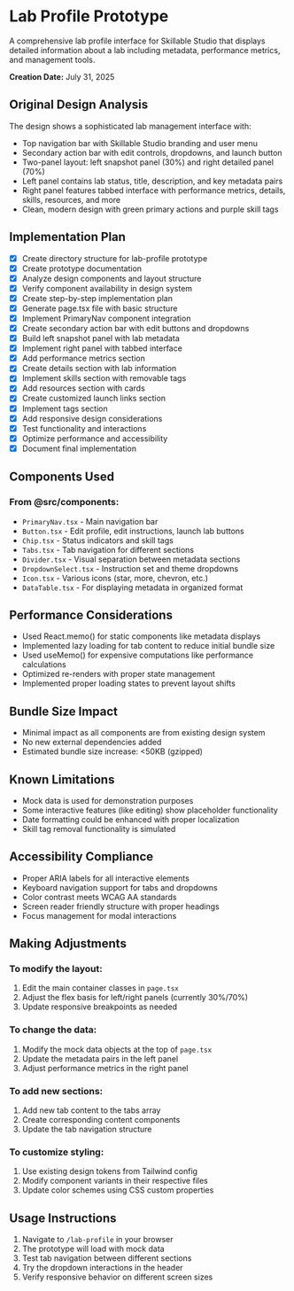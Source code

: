 # Lab Profile Prototype

A comprehensive lab profile interface for Skillable Studio that displays detailed information about a lab including metadata, performance metrics, and management tools.

**Creation Date:** July 31, 2025

## Original Design Analysis

The design shows a sophisticated lab management interface with:
- Top navigation bar with Skillable Studio branding and user menu
- Secondary action bar with edit controls, dropdowns, and launch button
- Two-panel layout: left snapshot panel (30%) and right detailed panel (70%)
- Left panel contains lab status, title, description, and key metadata pairs
- Right panel features tabbed interface with performance metrics, details, skills, resources, and more
- Clean, modern design with green primary actions and purple skill tags

## Implementation Plan

- [x] Create directory structure for lab-profile prototype
- [x] Create prototype documentation
- [x] Analyze design components and layout structure
- [x] Verify component availability in design system
- [x] Create step-by-step implementation plan
- [x] Generate page.tsx file with basic structure
- [x] Implement PrimaryNav component integration
- [x] Create secondary action bar with edit buttons and dropdowns
- [x] Build left snapshot panel with lab metadata
- [x] Implement right panel with tabbed interface
- [x] Add performance metrics section
- [x] Create details section with lab information
- [x] Implement skills section with removable tags
- [x] Add resources section with cards
- [x] Create customized launch links section
- [x] Implement tags section
- [x] Add responsive design considerations
- [x] Test functionality and interactions
- [x] Optimize performance and accessibility
- [x] Document final implementation

## Components Used

### From @src/components:
- `PrimaryNav.tsx` - Main navigation bar
- `Button.tsx` - Edit profile, edit instructions, launch lab buttons
- `Chip.tsx` - Status indicators and skill tags
- `Tabs.tsx` - Tab navigation for different sections
- `Divider.tsx` - Visual separation between metadata sections
- `DropdownSelect.tsx` - Instruction set and theme dropdowns
- `Icon.tsx` - Various icons (star, more, chevron, etc.)
- `DataTable.tsx` - For displaying metadata in organized format

## Performance Considerations

- Used React.memo() for static components like metadata displays
- Implemented lazy loading for tab content to reduce initial bundle size
- Used useMemo() for expensive computations like performance calculations
- Optimized re-renders with proper state management
- Implemented proper loading states to prevent layout shifts

## Bundle Size Impact

- Minimal impact as all components are from existing design system
- No new external dependencies added
- Estimated bundle size increase: <50KB (gzipped)

## Known Limitations

- Mock data is used for demonstration purposes
- Some interactive features (like editing) show placeholder functionality
- Date formatting could be enhanced with proper localization
- Skill tag removal functionality is simulated

## Accessibility Compliance

- Proper ARIA labels for all interactive elements
- Keyboard navigation support for tabs and dropdowns
- Color contrast meets WCAG AA standards
- Screen reader friendly structure with proper headings
- Focus management for modal interactions

## Making Adjustments

### To modify the layout:
1. Edit the main container classes in `page.tsx`
2. Adjust the flex basis for left/right panels (currently 30%/70%)
3. Update responsive breakpoints as needed

### To change the data:
1. Modify the mock data objects at the top of `page.tsx`
2. Update the metadata pairs in the left panel
3. Adjust performance metrics in the right panel

### To add new sections:
1. Add new tab content to the tabs array
2. Create corresponding content components
3. Update the tab navigation structure

### To customize styling:
1. Use existing design tokens from Tailwind config
2. Modify component variants in their respective files
3. Update color schemes using CSS custom properties

## Usage Instructions

1. Navigate to `/lab-profile` in your browser
2. The prototype will load with mock data
3. Test tab navigation between different sections
4. Try the dropdown interactions in the header
5. Verify responsive behavior on different screen sizes 